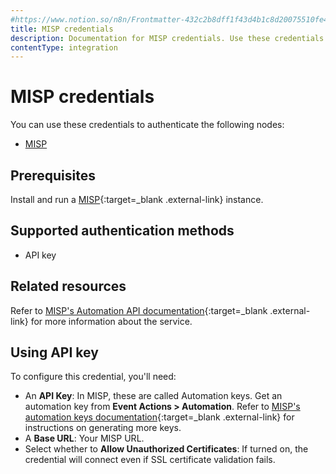 ```yaml
---
#https://www.notion.so/n8n/Frontmatter-432c2b8dff1f43d4b1c8d20075510fe4
title: MISP credentials
description: Documentation for MISP credentials. Use these credentials to authenticate MISP in n8n, a workflow automation platform.
contentType: integration
---
```


# MISP credentials

You can use these credentials to authenticate the following nodes:

- [MISP](/integrations/builtin/app-nodes/n8n-nodes-base.misp/)

## Prerequisites

Install and run a [MISP](https://misp.github.io/MISP/){:target=_blank .external-link} instance.

## Supported authentication methods

- API key

## Related resources

Refer to [MISP's Automation API documentation](https://www.circl.lu/doc/misp/automation){:target=_blank .external-link} for more information about the service.

## Using API key

To configure this credential, you'll need:

- An **API Key**: In MISP, these are called Automation keys. Get an automation key from **Event Actions > Automation**. Refer to [MISP's automation keys documentation](https://www.circl.lu/doc/misp/automation/#automation-key){:target=_blank .external-link} for instructions on generating more keys.
- A **Base URL**: Your MISP URL.
- Select whether to **Allow Unauthorized Certificates**: If turned on, the credential will connect even if SSL certificate validation fails.

